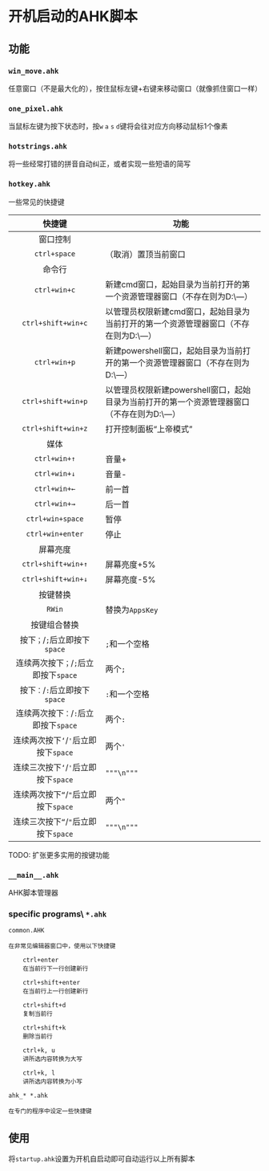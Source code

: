 # 开机启动的AHK脚本

## 功能

### `win_move.ahk`

任意窗口（不是最大化的），按住鼠标左键+右键来移动窗口（就像抓住窗口一样）

### `one_pixel.ahk`

当鼠标左键为按下状态时，按`w` `a` `s` `d`键将会往对应方向移动鼠标1个像素

### `hotstrings.ahk`

将一些经常打错的拼音自动纠正，或者实现一些短语的简写

### `hotkey.ahk`

一些常见的快捷键

|快捷键|功能|
|:---:|----|
|窗口控制|
|`ctrl+space`|（取消）置顶当前窗口|
|命令行|
|`ctrl+win+c`|新建cmd窗口，起始目录为当前打开的第一个资源管理器窗口（不存在则为D:\—）|
|`ctrl+shift+win+c`|以管理员权限新建cmd窗口，起始目录为当前打开的第一个资源管理器窗口（不存在则为D:\—）|
|`ctrl+win+p`|新建powershell窗口，起始目录为当前打开的第一个资源管理器窗口（不存在则为D:\—）|
|`ctrl+shift+win+p`|以管理员权限新建powershell窗口，起始目录为当前打开的第一个资源管理器窗口（不存在则为D:\—）|
|`ctrl+shift+win+z`|打开控制面板“上帝模式”|
|媒体|
|`ctrl+win+↑`|音量+|
|`ctrl+win+↓`|音量-|
|`ctrl+win+←`|前一首|
|`ctrl+win+→`|后一首|
|`ctrl+win+space`|暂停|
|`ctrl+win+enter`|停止|
|屏幕亮度|
|`ctrl+shift+win+↑`|屏幕亮度+5%|
|`ctrl+shift+win+↓`|屏幕亮度-5%|
|按键替换|
|`RWin`|替换为`AppsKey`|
|按键组合替换|
|按下`；`/`;`后立即按下`space`|`;`和一个空格|
|连续两次按下`；`/`;`后立即按下`space`|两个`;`|
|按下`：`/`:`后立即按下`space`|`:`和一个空格|
|连续两次按下`：`/`:`后立即按下`space`|两个`:`|
|连续两次按下`‘`/`'`后立即按下`space`|两个`'`|
|连续三次按下`‘`/`'`后立即按下`space`|`"""\n"""`|
|连续两次按下`“`/`"`后立即按下`space`|两个`"`|
|连续三次按下`“`/`"`后立即按下`space`|`"""\n"""`|

TODO: 扩张更多实用的按键功能

### `__main__.ahk`

AHK脚本管理器

### specific programs\ `*.ahk`

```txtfile
common.AHK

在非常见编辑器窗口中，使用以下快捷键

    ctrl+enter
    在当前行下一行创建新行

    ctrl+shift+enter
    在当前行上一行创建新行

    ctrl+shift+d
    复制当前行

    ctrl+shift+k
    删除当前行

    ctrl+k, u
    讲所选内容转换为大写

    ctrl+k, l
    讲所选内容转换为小写

ahk_* *.ahk

在专门的程序中设定一些快捷键
```

## 使用

将`startup.ahk`设置为开机自启动即可自动运行以上所有脚本
